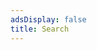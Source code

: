 ```yaml
---
adsDisplay: false
title: Search
---
```


<div id="cse-search-results"></div>
<script type="text/javascript">
  var googleSearchDomain = "www.google.ca",
    googleSearchFormName = "cse-search-box",
    googleSearchFrameWidth = 643,
    googleSearchIframeName = "cse-search-results",
    googleSearchPath = "/cse";
</script>
<script src="https://www.google.com/afsonline/show_afs_search.js" type="text/javascript"></script>
